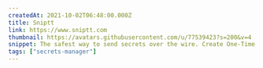 ```yaml
---
createdAt: 2021-10-02T06:48:00.000Z
title: Sniptt
link: https://www.sniptt.com
thumbnail: https://avatars.githubusercontent.com/u/77539423?s=200&v=4
snippet: The safest way to send secrets over the wire. Create One-Time Secret
tags: ["secrets-manager"]
---
```

